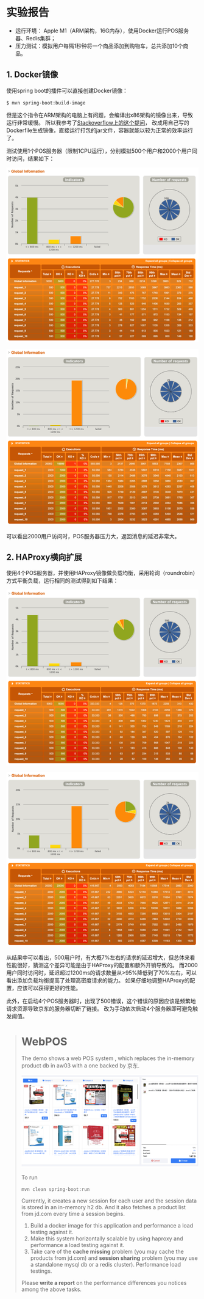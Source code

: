 # 实验报告

- 运行环境： Apple M1（ARM架构，16G内存），使用Docker运行POS服务器、Redis集群；
- 压力测试：模拟用户每隔1秒钟将一个商品添加到购物车，总共添加10个商品。


## 1. Docker镜像

使用spring boot的插件可以直接创建Docker镜像：

```shell
$ mvn spring-boot:build-image
```

但是这个指令在ARM架构的电脑上有问题，会编译出x86架构的镜像出来，导致运行非常缓慢。
所以我参考了[Stackoverflow上的这个提问](https://stackoverflow.com/questions/69526553/how-do-i-define-architecture-arm64-when-building-the-docker-image-through-maven)，
改成用自己写的Dockerfile生成镜像，直接运行打包的jar文件，容器就能以较为正常的效率运行了。

测试使用1个POS服务器（限制1CPU运行），分别模拟500个用户和2000个用户同时访问，结果如下：

![](./assets/gatling-1-500.png)

![](./assets/gatling-1-2000.png)

可以看出2000用户访问时，POS服务器压力大，返回消息的延迟非常大。

## 2. HAProxy横向扩展

使用4个POS服务器，并使用HAProxy镜像做负载均衡，采用轮询（roundrobin）方式平衡负载，运行相同的测试得到如下结果：

![](./assets/gatling-2-500.png)

![](./assets/gatling-2-2000.png)

从结果中可以看出，500用户时，有大概7%左右的请求的延迟增大，但总体来看性能很好，猜测这个差异可能是由于HAProxy的配置和额外开销导致的。
而2000用户同时访问时，延迟超过1200ms的请求数量从>95%降低到了70%左右，可以看出添加负载均衡提高了处理高密度请求的能力。
如果仔细地调整HAProxy的配置，应该可以获得更好的性能。

此外，在启动4个POS服务器时，出现了500错误，这个错误的原因应该是频繁地请求资源导致京东的服务器切断了链接。
改为手动依次启动4个服务器即可避免触发阈值。

> # WebPOS
>
> The demo shows a web POS system , which replaces the in-memory product db in aw03 with a one backed by 京东.
>
>
> ![](jdpos.png)
>
> To run
>
> ```shell
> mvn clean spring-boot:run
> ```
>
> Currently, it creates a new session for each user and the session data is stored in an in-memory h2 db. 
> And it also fetches a product list from jd.com every time a session begins.
>
> 1. Build a docker image for this application and performance a load testing against it.
> 2. Make this system horizontally scalable by using haproxy and performance a load testing against it.
> 3. Take care of the **cache missing** problem (you may cache the products from jd.com) and **session sharing** problem (you may use a standalone mysql db or a redis cluster). Performance load testings.
>
> Please **write a report** on the performance differences you notices among the above tasks.
